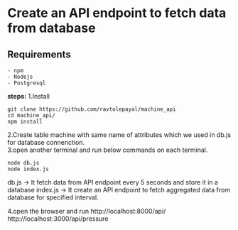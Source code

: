 # Create an API endpoint to fetch data from database

## Requirements
    - npm
    - Nodejs
    - Postgresql
    
**steps:**
1.Install

    git clone https://github.com/ravtolepayal/machine_api 
    cd machine_api/
    npm install
  
2.Create table machine with same name of attributes which we used in db.js for database connenction.   
3.open another terminal and run below commands on each terminal.
 
    node db.js
    node index.js
  
 db.js -> It fetch data from API endpoint every 5 seconds and store it in a database
 index.js -> It create an API endpoint to fetch aggregated data from database for specified interval.
 
4.open the browser and run
    http://localhost:8000/api/
    http://localhost:3000/api/pressure 
    
